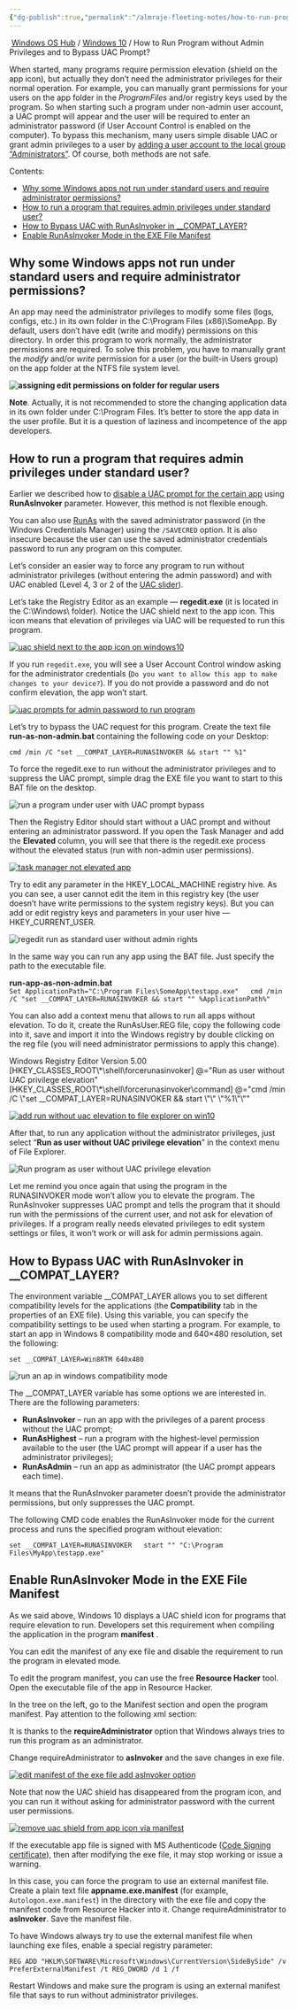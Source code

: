 ```yaml
---
{"dg-publish":true,"permalink":"/almraje-fleeting-notes/how-to-run-program-without-admin-privileges-and-to-bypass-uac-prompt-windows-os-hub/"}
---
```


 [Windows OS Hub](http://woshub.com/) / [Windows 10](http://woshub.com/windows-10/) / How to Run Program without Admin Privileges and to Bypass UAC Prompt?

When started, many programs require permission elevation (shield on the app icon), but actually they don’t need the administrator privileges for their normal operation. For example, you can manually grant permissions for your users on the app folder in the *ProgramFiles* and/or registry keys used by the program. So when starting such a program under non-admin user account, a UAC prompt will appear and the user will be required to enter an administrator password (if User Account Control is enabled on the computer). To bypass this mechanism, many users simple disable UAC or grant admin privileges to a user by [adding a user account to the local group “Administrators”](http://woshub.com/add-domain-users-local-admin-group-gpo/). Of course, both methods are not safe.

Contents:

-   [Why some Windows apps not run under standard users and require administrator permissions?](http://woshub.com/run-program-without-admin-password-and-bypass-uac-prompt/#h2_1)
-   [How to run a program that requires admin privileges under standard user?](http://woshub.com/run-program-without-admin-password-and-bypass-uac-prompt/#h2_2)
-   [How to Bypass UAC with RunAsInvoker in \_\_COMPAT\_LAYER?](http://woshub.com/run-program-without-admin-password-and-bypass-uac-prompt/#h2_3)
-   [Enable RunAsInvoker Mode in the EXE File Manifest](http://woshub.com/run-program-without-admin-password-and-bypass-uac-prompt/#h2_4)

## Why some Windows apps not run under standard users and require administrator permissions?

An app may need the administrator privileges to modify some files (logs, configs, etc.) in its own folder in the C:\\Program Files (x86)\\SomeApp. By default, users don’t have edit (write and modify) permissions on this directory. In order this program to work normally, the administrator permissions are required. To solve this problem, you have to manually grant the *modify* and/or *write* permission for a user (or the built-in Users group) on the app folder at the NTFS file system level.

**![assigning edit permissions on folder for regular users](http://woshub.com/wp-content/uploads/2019/04/assigning-edit-permissions-on-folder-for-regular-u.png)**

**Note**. Actually, it is not recommended to store the changing application data in its own folder under C:\\Program Files. It’s better to store the app data in the user profile. But it is a question of laziness and incompetence of the app developers.

## How to run a program that requires admin privileges under standard user?

Earlier we described how to [disable a UAC prompt for the certain app](http://woshub.com/how-to-disable-uac-for-specific-applications/) using **RunAsInvoker** parameter. However, this method is not flexible enough.

You can also use [RunAs](http://woshub.com/run-program-as-different-user-windows/) with the saved administrator password (in the Windows Credentials Manager) using the `/SAVECRED` option. It is also insecure because the user can use the saved administrator credentials password to run any program on this computer.

Let’s consider an easier way to force any program to run without administrator privileges (without entering the admin password) and with UAC enabled (Level 4, 3 or 2 of the [UAC slider](http://woshub.com/user-account-control-slider-and-group-policy-settings/)).

Let’s take the Registry Editor as an example — **regedit.exe** (it is located in the C:\\Windows\\ folder). Notice the UAC shield next to the app icon. This icon means that elevation of privileges via UAC will be requested to run this program.

[![uac shield next to the app icon on windows10](http://woshub.com/wp-content/uploads/2019/04/uac-shield-next-to-app-icon-windows10.jpg)](http://woshub.com/wp-content/uploads/2019/04/uac-shield-next-to-app-icon-windows10.jpg)

If you run `regedit.exe`, you will see a User Account Control window asking for the administrator credentials (`Do you want to allow this app to make changes to your device?`). If you do not provide a password and do not confirm elevation, the app won’t start.

[![uac prompts for admin password to run program](http://woshub.com/wp-content/uploads/2019/04/uac-prompts-admin-password-to-run-app.jpg)](http://woshub.com/wp-content/uploads/2019/04/uac-prompts-admin-password-to-run-app.jpg)

Let’s try to bypass the UAC request for this program. Create the text file **run-as-non-admin.bat** containing the following code on your Desktop:

`cmd /min /C "set __COMPAT_LAYER=RUNASINVOKER && start "" %1"`

To force the regedit.exe to run without the administrator privileges and to suppress the UAC prompt, simple drag the EXE file you want to start to this BAT file on the desktop.

![run a program under user with UAC prompt bypass ](http://woshub.com/wp-content/uploads/2019/04/run-a-program-under-user-with-uac-prompt-bypass.png)

Then the Registry Editor should start without a UAC prompt and without entering an administrator password. If you open the Task Manager and add the **Elevated** column, you will see that there is the regedit.exe process without the elevated status (run with non-admin user permissions).

[![task manager not elevated app](http://woshub.com/wp-content/uploads/2019/04/task-manager-not-elevated-app.jpg)](http://woshub.com/wp-content/uploads/2019/04/task-manager-not-elevated-app.jpg)

Try to edit any parameter in the HKEY\_LOCAL\_MACHINE registry hive. As you can see, a user cannot edit the item in this registry key (the user doesn’t have write permissions to the system registry keys). But you can add or edit registry keys and parameters in your user hive — HKEY\_CURRENT\_USER.

![regedit run as standard user without admin rights ](http://woshub.com/wp-content/uploads/2019/04/regedit-run-as-standard-user-without-admin-rights.png)

In the same way you can run any app using the BAT file. Just specify the path to the executable file.

**run-app-as-non-admin.bat**  
`Set ApplicationPath="C:\Program Files\SomeApp\testapp.exe"   cmd /min /C "set __COMPAT_LAYER=RUNASINVOKER && start "" %ApplicationPath%"`

You can also add a context menu that allows to run all apps without elevation. To do it, create the RunAsUser.REG file, copy the following code into it, save and import it into the Windows registry by double clicking on the reg file (you will need administrator permissions to apply this change).

Windows Registry Editor Version 5.00
\[HKEY\_CLASSES\_ROOT\\\*\\shell\\forcerunasinvoker\]
@="Run as user without UAC privilege elevation"
\[HKEY\_CLASSES\_ROOT\\\*\\shell\\forcerunasinvoker\\command\]
@="cmd /min /C \\"set \_\_COMPAT\_LAYER=RUNASINVOKER && start \\"\\" \\"%1\\"\\""

[![add run without uac elevation to file explorer on win10](http://woshub.com/wp-content/uploads/2019/04/add-run-without-uac-elevation-to-file-explorer.jpg)](http://woshub.com/wp-content/uploads/2019/04/add-run-without-uac-elevation-to-file-explorer.jpg)

After that, to run any application without the administrator privileges, just select “**Run as user without UAC privilege elevation**” in the context menu of File Explorer.

![Run program as user without UAC privilege elevation](http://woshub.com/wp-content/uploads/2019/04/run-program-as-user-without-uac-privilege-elevatio.png)

Let me remind you once again that using the program in the RUNASINVOKER mode won’t allow you to elevate the program. The RunAsInvoker suppresses UAC prompt and tells the program that it should run with the permissions of the current user, and not ask for elevation of privileges. If a program really needs elevated privileges to edit system settings or files, it won’t work or will ask for admin permissions again.

## How to Bypass UAC with RunAsInvoker in \_\_COMPAT\_LAYER?

The environment variable \_\_COMPAT\_LAYER allows you to set different compatibility levels for the applications (the **Compatibility** tab in the properties of an EXE file). Using this variable, you can specify the compatibility settings to be used when starting a program. For example, to start an app in Windows 8 compatibility mode and 640×480 resolution, set the following:

`set __COMPAT_LAYER=Win8RTM 640x480`

![run an ap in windows compatibility mode](http://woshub.com/wp-content/uploads/2019/04/run-an-ap-in-windows-compatibility-mode.png)

The \_\_COMPAT\_LAYER variable has some options we are interested in. There are the following parameters:

-   **RunAsInvoker** – run an app with the privileges of a parent process without the UAC prompt;
-   **RunAsHighest** – run a program with the highest-level permission available to the user (the UAC prompt will appear if a user has the administrator privileges);
-   **RunAsAdmin** – run an app as administrator (the UAC prompt appears each time).

It means that the RunAsInvoker parameter doesn’t provide the administrator permissions, but only suppresses the UAC prompt.

The following CMD code enables the RunAsInvoker mode for the current process and runs the specified program without elevation:

`set __COMPAT_LAYER=RUNASINVOKER   start "" "C:\Program Files\MyApp\testapp.exe"`

## Enable RunAsInvoker Mode in the EXE File Manifest

As we said above, Windows 10 displays a UAC shield icon for programs that require elevation to run. Developers set this requirement when compiling the application in the program **manifest** .

You can edit the manifest of any exe file and disable the requirement to run the program in elevated mode.

To edit the program manifest, you can use the free **Resource Hacker** tool. Open the executable file of the app in Resource Hacker.

In the tree on the left, go to the Manifest section and open the program manifest. Pay attention to the following xml section:

<requestedPrivileges>
<requestedExecutionLevel level="requireAdministrator" uiAccess="false"/>
</requestedPrivileges>

It is thanks to the **requireAdministrator** option that Windows always tries to run this program as an administrator.

Change requireAdministrator to **asInvoker** and the save changes in exe file.

[![edit manifest of the exe file add asInvoker option](http://woshub.com/wp-content/uploads/2019/04/edit-exe-file-manifest-add-asInvoker.jpg)](http://woshub.com/wp-content/uploads/2019/04/edit-exe-file-manifest-add-asInvoker.jpg)

Note that now the UAC shield has disappeared from the program icon, and you can run it without asking for administrator password with the current user permissions.

[![remove uac shield from app icon via manifest](http://woshub.com/wp-content/uploads/2019/04/remove-uac-shield-from-app-icon-via-manifest.jpg)](http://woshub.com/wp-content/uploads/2019/04/remove-uac-shield-from-app-icon-via-manifest.jpg)

If the executable app file is signed with MS Authenticode ([Code Signing certificate](http://woshub.com/how-to-sign-powershell-script-with-a-code-signing-certificate/)), then after modifying the exe file, it may stop working or issue a warning.

In this case, you can force the program to use an external manifest file. Create a plain text file **appname.exe.manifest** (for example, `Autologon.exe.manifest`) in the directory with the exe file and copy the manifest code from Resource Hacker into it. Change requireAdministrator to **asInvoker**. Save the manifest file.

To have Windows always try to use the external manifest file when launching exe files, enable a special registry parameter:

`REG ADD "HKLM\SOFTWARE\Microsoft\Windows\CurrentVersion\SideBySide" /v PreferExternalManifest /t REG_DWORD /d 1 /f`

Restart Windows and make sure the program is using an external manifest file that says to run without administrator privileges.